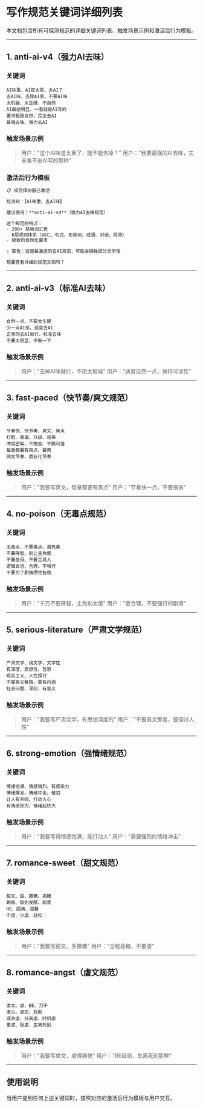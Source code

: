 # 写作规范关键词详细列表

本文档包含所有可探测规范的详细关键词列表、触发场景示例和激活后行为模板。

---

## 1. anti-ai-v4（强力AI去味）

### 关键词
```
AI味重、AI腔太重、太AI了
去AI味、去除AI感、不要AI味
太机器、太生硬、不自然
AI痕迹明显、一看就是AI写的
要求极致自然、完全去AI
最强去味、强力去AI
```

### 触发场景示例
> 用户："这个AI味道太重了，能不能去掉？"
> 用户："我要最强的AI去味，完全看不出AI写的那种"

### 激活后行为模板
```markdown
📋 规范探测器已激活

检测到：【AI味重、去AI味】

建议使用：**anti-ai-v4**（强力AI去味规范）

这个规范的特点：
- 200+ 禁用词汇表
- 6层规则体系（词汇、句式、形容词、成语、对话、段落）
- 极致的自然化要求

⚠️ 警告：这是最激进的去AI规范，可能会牺牲部分文学性

想要查看详细的规范文档吗？
```

---

## 2. anti-ai-v3（标准AI去味）

### 关键词
```
自然一点、不要太生硬
少一点AI感、适度去AI
正常的去AI就行、标准去味
不要太明显、平衡一下
```

### 触发场景示例
> 用户："去掉AI味就行，不用太极端"
> 用户："适度自然一点，保持可读性"

---

## 3. fast-paced（快节奏/爽文规范）

### 关键词
```
节奏快、快节奏、爽文、爽点
打脸、装逼、升级、逆袭
冲突密集、不拖沓、干脆利落
每章都要有爽点、要爽
网文节奏、商业化节奏
```

### 触发场景示例
> 用户："我要写爽文，每章都要有爽点"
> 用户："节奏快一点，不要拖沓"

---

## 4. no-poison（无毒点规范）

### 关键词
```
无毒点、不要毒点、避免毒
不要降智、别让主角傻
不要圣母、不要工具人
逻辑自洽、合理、不强行
不要为了剧情牺牲智商
```

### 触发场景示例
> 用户："千万不要降智，主角别太傻"
> 用户："要合理，不要强行的剧情"

---

## 5. serious-literature（严肃文学规范）

### 关键词
```
严肃文学、纯文学、文学性
有深度、思想性、哲思
现实主义、人性探讨
不要爽文套路、要有内涵
社会问题、深刻、有意义
```

### 触发场景示例
> 用户："我要写严肃文学，有思想深度的"
> 用户："不要爽文那套，要探讨人性"

---

## 6. strong-emotion（强情绪规范）

### 关键词
```
情绪饱满、情感强烈、有感染力
情绪爆发、情绪冲击、催泪
让人有共鸣、打动人心
有情感张力、情绪起伏大
```

### 触发场景示例
> 用户："我要写得情感饱满，能打动人"
> 用户："需要强烈的情绪冲击"

---

## 7. romance-sweet（甜文规范）

### 关键词
```
甜文、甜、撒糖、高糖
齁甜、甜到发腻、甜宠
HE、圆满、温馨
不虐、少虐、轻松
```

### 触发场景示例
> 用户："我要写甜文，多撒糖"
> 用户："全程高糖，不要虐"

---

## 8. romance-angst（虐文规范）

### 关键词
```
虐文、虐、BE、刀子
虐心、虐恋、悲剧
误会虐、分离虐、时机虐
重虐、极虐、生离死别
```

### 触发场景示例
> 用户："我要写虐文，虐得痛快"
> 用户："BE结局，生离死别那种"

---

## 使用说明

当用户提到任何上述关键词时，按照对应的激活后行为模板与用户交互。
